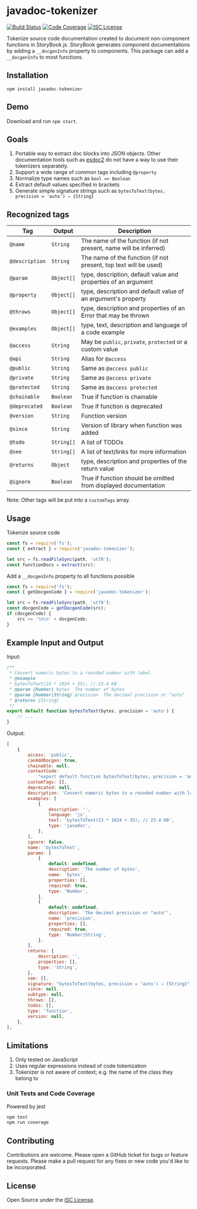 # javadoc-tokenizer

[![Build Status](https://travis-ci.com/kensnyder/javadoc-tokenizer.svg?branch=master&v=0.9.1)](https://travis-ci.com/kensnyder/javadoc-tokenizer)
[![Code Coverage](https://codecov.io/gh/kensnyder/javadoc-tokenizer/branch/master/graph/badge.svg?v=0.9.1)](https://codecov.io/gh/kensnyder/javadoc-tokenizer)
[![ISC License](https://img.shields.io/npm/l/javadoc-tokenizer.svg?v=0.9.1)](https://opensource.org/licenses/ISC)

Tokenize source code documentation created to document non-component functions
in StoryBook.js. StoryBook generates component documentations by adding a
`__docgenInfo` property to components. This package can add a `__docgenInfo` to
most functions.

## Installation

`npm install javadoc-tokenizer`

## Demo

Download and run `npm start`.

## Goals

1. Portable way to extract doc blocks into JSON objects. Other documentation
   tools such as [esdoc2](https://npmjs.com/package/esdoc2) do not have a way to
   use their tokenizers separately.
1. Support a wide range of common tags including `@property`
1. Normalize type names such as `bool => Boolean`
1. Extract default values specified in brackets
1. Generate simple signature strings such as
   `bytesToText(bytes, precision = 'auto') ⇒ {String}`

## Recognized tags

| Tag            | Output     | Description                                                      |
| -------------- | ---------- | ---------------------------------------------------------------- |
| `@name`        | `String`   | The name of the function (if not present, name will be inferred) |
| `@description` | `String`   | The name of the function (if not present, top text will be used) |
| `@param`       | `Object[]` | type, description, default value and properties of an argument   |
| `@property`    | `Object[]` | type, description and default value of an argument's property    |
| `@throws`      | `Object[]` | type, description and properties of an Error that may be thrown  |
| `@examples`    | `Object[]` | type, text, description and language of a code example           |
| `@access`      | `String`   | May be `public`, `private`, `protected` or a custom value        |
| `@api`         | `String`   | Alias for `@access`                                              |
| `@public`      | `String`   | Same as `@access public`                                         |
| `@private`     | `String`   | Same as `@access private`                                        |
| `@protected`   | `String`   | Same as `@access protected`                                      |
| `@chainable`   | `Boolean`  | True if function is chainable                                    |
| `@deprecated`  | `Boolean`  | True if function is deprecated                                   |
| `@version`     | `String`   | Function version                                                 |
| `@since`       | `String`   | Version of library when function was added                       |
| `@todo`        | `String[]` | A list of TODOs                                                  |
| `@see`         | `String[]` | A list of text/links for more information                        |
| `@returns`     | `Object`   | type, description and properties of the return value             |
| `@ignore`      | `Boolean`  | True if function should be omitted from displayed documentation  |

Note: Other tags will be put into a `customTags` array.

## Usage

Tokenize source code

```js
const fs = require('fs');
const { extract } = require('javadoc-tokenizer');

let src = fs.readFileSync(path, 'utf8');
const functionDocs = extract(src);
```

Add a `__docgenInfo` property to all functions possible

```js
const fs = require('fs');
const { getDocgenCode } = require('javadoc-tokenizer');

let src = fs.readFileSync(path, 'utf8');
const docgenCode = getDocgenCode(src);
if (docgenCode) {
	src += '\n\n' + docgenCode;
}
```

## Example Input and Output

Input:

```js
/**
 * Convert numeric bytes to a rounded number with label
 * @example
 * bytesToText(23 * 1024 + 35); // 23.4 KB
 * @param {Number} bytes  The number of bytes
 * @param {Number|String} precision  The decimal precision or "auto"
 * @returns {String}
 */
export default function bytesToText(bytes, precision = 'auto') {
	// ...
}
```

Output:

```js
[
	{
		access: 'public',
		canAddDocgen: true,
		chainable: null,
		contextCode:
			"export default function bytesToText(bytes, precision = 'auto')",
		customTags: [],
		deprecated: null,
		description: 'Convert numeric bytes to a rounded number with label',
		examples: [
			{
				description: '',
				language: 'js',
				text: 'bytesToText(23 * 1024 + 35); // 23.4 KB',
				type: 'javadoc',
			},
		],
		ignore: false,
		name: 'bytesToText',
		params: [
			{
				default: undefined,
				description: 'The number of bytes',
				name: 'bytes',
				properties: [],
				required: true,
				type: 'Number',
			},
			{
				default: undefined,
				description: 'The decimal precision or "auto"',
				name: 'precision',
				properties: [],
				required: true,
				type: 'Number|String',
			},
		],
		returns: {
			description: '',
			properties: [],
			type: 'String',
		},
		see: [],
		signature: "bytesToText(bytes, precision = 'auto') ⇒ {String}",
		since: null,
		subtype: null,
		throws: [],
		todos: [],
		type: 'function',
		version: null,
	},
];
```

## Limitations

1. Only tested on JavaScript
1. Uses regular expressions instead of code tokenization
1. Tokenizer is not aware of context; e.g. the name of the class they belong to

### Unit Tests and Code Coverage

Powered by jest

```bash
npm test
npm run coverage
```

## Contributing

Contributions are welcome. Please open a GitHub ticket for bugs or feature
requests. Please make a pull request for any fixes or new code you'd like to be
incorporated.

## License

Open Source under the [ISC License](https://opensource.org/licenses/ISC).
